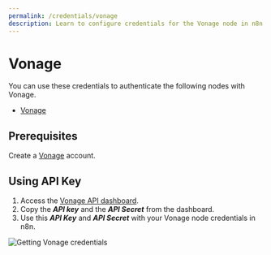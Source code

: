 ```yaml
---
permalink: /credentials/vonage
description: Learn to configure credentials for the Vonage node in n8n
---
```


# Vonage

You can use these credentials to authenticate the following nodes with Vonage.
- [Vonage](../../nodes-library/nodes/Vonage/README.md)

## Prerequisites

Create a [Vonage](https://vonage.com) account.

## Using API Key

1. Access the [Vonage API dashboard](https://dashboard.nexmo.com/).
2. Copy the ***API key*** and the ***API Secret*** from the dashboard.
3. Use this ***API Key*** and ***API Secret*** with your Vonage node credentials in n8n.

![Getting Vonage credentials](./using-api.gif)
